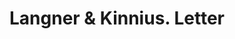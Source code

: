 ---
doi: 10.7916/D8PC4DK4
date_other: '1880'
date_other_textual: 1880-1889
form: correspondence
genre:
- Letters (correspondence)
name:
- Langner & Kinnius
object_in_context_url: https://biggert.cul.columbia.edu/items/view/ave_biggert_01648
subject_hierarchical_geographic:
- Buffalo, New York, United States
subject_name:
- Langner & Kinnius
title: Langner & Kinnius. Letter
sort_title: Langner & Kinnius. Letter
call_number: ave_biggert_01648
coordinates:
- 42.90472222222222,-78.84944444444444
pid: ave_biggert_01648
identifiers: ave_biggert_01648
permalink: /biggert/ave_biggert_01648/
layout: iiif-image-page
---